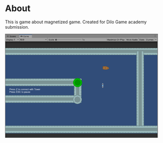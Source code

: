 # About

This is game about magnetized game. Created for Dilo Game academy submission.

![Screenshot](https://raw.githubusercontent.com/ardianta/magnetized-game/main/screenshot.png)
